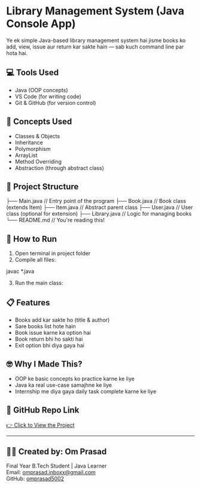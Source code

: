 # Library Management System (Java Console App)

Ye ek simple Java-based library management system hai jisme books ko add, view, issue aur return kar sakte hain — sab kuch command line par hota hai.

## 💻 Tools Used
- Java (OOP concepts)
- VS Code (for writing code)
- Git & GitHub (for version control)

## 🧠 Concepts Used
- Classes & Objects
- Inheritance
- Polymorphism
- ArrayList
- Method Overriding
- Abstraction (through abstract class)

## 📂 Project Structure
├── Main.java // Entry point of the program
├── Book.java // Book class (extends Item)
├── Item.java // Abstract parent class
├── User.java // User class (optional for extension)
├── Library.java // Logic for managing books
└── README.md // You're reading this!

## 🔄 How to Run

1. Open terminal in project folder  
2. Compile all files:  

javac *.java

3. Run the main class:  


## 📋 Features

- Books add kar sakte ho (title & author)
- Sare books list hote hain
- Book issue karne ka option hai
- Book return bhi ho sakti hai
- Exit option bhi diya gaya hai

## 🤓 Why I Made This?

- OOP ke basic concepts ko practice karne ke liye
- Java ka real use-case samajhne ke liye
- Internship me diya gaya daily task complete karne ke liye

## 🔗 GitHub Repo Link

[👉 Click to View the Project](https://github.com/omprasad5002/Student-Library-System)

---

## 🙋‍♂️ Created by: Om Prasad

Final Year B.Tech Student | Java Learner  
Email: omprasad.inboxx@gmail.com  
GitHub: [omprasad5002](https://github.com/omprasad5002)

